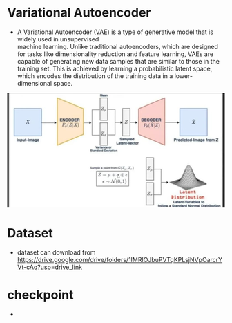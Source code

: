 # Variational Autoencoder
- A Variational Autoencoder (VAE) is a type of generative model that is widely used in unsupervised   
  machine  learning. Unlike traditional autoencoders, which are designed for tasks like dimensionality reduction and  feature learning, VAEs are capable of generating new data samples that are similar to those in the training set. This is achieved by learning a probabilistic latent space, which encodes the distribution of the training data in a lower-dimensional space.


![model_architecture](model.jpg)


# Dataset
 - dataset can download from https://drive.google.com/drive/folders/1IMRlOJbuPVTqKPLsjNVpOarcrYVt-cAq?usp=drive_link

# checkpoint
 - 